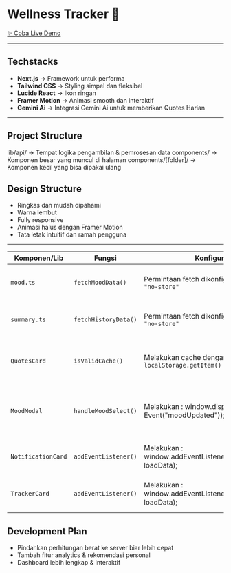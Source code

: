 # Wellness Tracker 🌿

[✨ Coba Live Demo](https://wellness-tracker-nu.vercel.app/)

---

## Techstacks
- **Next.js** → Framework untuk performa 
- **Tailwind CSS** → Styling simpel dan fleksibel  
- **Lucide React** → Ikon ringan  
- **Framer Motion** → Animasi smooth dan interaktif 
- **Gemini Ai**  → Integrasi Gemini Ai untuk memberikan Quotes Harian

---

## Project Structure
lib/api/ → Tempat logika pengambilan & pemrosesan data
components/ → Komponen besar yang muncul di halaman
components/[folder]/ → Komponen kecil yang bisa dipakai ulang

## Design Structure
- Ringkas dan mudah dipahami 
- Warna lembut  
- Fully responsive  
- Animasi halus dengan Framer Motion  
- Tata letak intuitif dan ramah pengguna  

---

| Komponen/Lib | Fungsi | Konfigurasi | Tujuan
| --- | --- | --- | --- |
| `mood.ts` | `fetchMoodData()` | Permintaan fetch dikonfigurasi : `cache: "no-store"` | Untuk memastikan data terbaru terload
| `summary.ts` | `fetchHistoryData()` | Permintaan fetch dikonfigurasi : `cache: "no-store"` | Untuk memastikan data terbaru terload
| `QuotesCard` | `isValidCache()` | Melakukan cache dengan :  `localStorage.getItem()` | Untuk menjaga request pada API gemini ai
| `MoodModal` | `handleMoodSelect()` | Melakukan : window.dispatchEvent(new Event("moodUpdated"));| Untuk memberikan trigger bahwa mood telah berubah
| `NotificationCard`| `addEventListener()` | Melakukan : window.addEventListener("moodUpdated", loadData);| Mengupdate data setelah menerima triger
| `TrackerCard`| `addEventListener()` | Melakukan : window.addEventListener("moodUpdated", loadData);| Mengupdate data setelah menerima triger


## Development Plan
- Pindahkan perhitungan berat ke server biar lebih cepat  
- Tambah fitur analytics & rekomendasi personal  
- Dashboard lebih lengkap & interaktif  
